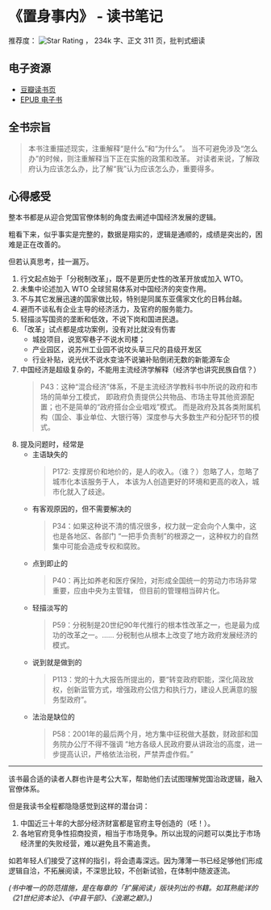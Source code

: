 # 《置身事内》 - 读书笔记
推荐度： ![Star Rating](https://starrating-beta.vercel.app/2.5/) ， 234k 字、正文 311 页️，批判式细读

## 电子资源
- [豆瓣读书页](https://book.douban.com/subject/35546622/)
- [EPUB 电子书](https://github.com/user-attachments/files/17824430/epub.zip)

## 全书宗旨
> 本书注重描述现实，注重解释“是什么”和“为什么”。
> 当不可避免涉及“怎么办”的时候，则注重解释当下正在实施的政策和改革。
> 对读者来说，了解政府认为应该怎么办，比了解“我”认为应该怎么办，重要得多。

## 心得感受
整本书都是从迎合党国官僚体制的角度去阐述中国经济发展的逻辑。

粗看下来，似乎事实是完整的，数据是翔实的，逻辑是通顺的，成绩是突出的，困难是正在改善的。

但若认真思考，挂一漏万。

1. 行文起点始于「分税制改革」，既不是更历史性的改革开放或加入 WTO。
1. 未集中论述加入 WTO 全球贸易体系对中国经济的突变作用。
1. 不与其它发展迅速的国家做比较，特别是同属东亚儒家文化的日韩台越。
1. 避而不谈私有企业主导的经济活力，及官府的服务能力。
1. 轻描淡写国资的垄断和低效，不说下岗和国进民退。
1. 「改革」试点都是成功案例，没有对比就没有伤害
     - 城投项目，说宽窄巷子不说水司楼；
    - 产业园区，说苏州工业园不说坟头草三尺的县级开发区
    - 行业补贴，说光伏不说水变油不说骗补贴倒闭无数的新能源车企
1. 中国经济是超级复杂的，不能用主流经济学解释（经济学也讲究民族自信？）
    > P43：这种“混合经济”体系，不是主流经济学教科书中所说的政府和市场的简单分工模式，
    > 即政府负责提供公共物品、市场主导其他资源配置；也不是简单的“政府搭台企业唱戏”模式。
    > 而是政府及其各类附属机构（国企、事业单位、大银行等）深度参与大多数生产和分配环节的模式。
1. 提及问题时，经常是
    - 主语缺失的
        > P172: 支撑房价和地价的，是人的收入。（谁？）忽略了人，忽略了城市化本该服务于人，
        > 本该为人创造更好的环境和更高的收入，城市化就入了歧途。
    - 有客观原因的，但不需要解决的
        > P34：如果这种说不清的情况很多，权力就一定会向个人集中，这也是各地区、各部门
        > “一把手负责制”的根源之一，这种权力的自然集中可能会造成专权和腐败。
    - 点到即止的
        > P40：再比如养老和医疗保险，对形成全国统一的劳动力市场非常重要，应由中央为主管辖，
        > 但目前的管理相当碎片化。
    - 轻描淡写的
        > P59：分税制是20世纪90年代推行的根本性改革之一，也是最为成功的改革之一。……
        > 分税制也从根本上改变了地方政府发展经济的模式。
    - 说到就是做到的
        > P113：党的十九大报告所提出的，要“转变政府职能，深化简政放权，创新监管方式，增强政府公信力和执行力，建设人民满意的服务型政府”。
    - 法治是缺位的
        > P58：2001年的最后两个月，地方集中征税做大基数，财政部和国务院办公厅不得不强调
        > “地方各级人民政府要从讲政治的高度，进一步提高认识，严格依法治税，严禁弄虚作假。”

---

该书最合适的读者人群也许是考公大军，帮助他们去试图理解党国治政逻辑，融入官僚体系。

但是我读书全程都隐隐感觉到这样的潜台词：
1. 中国近三十年的大部分经济财富都是官府主导创造的（呸！）。
2. 各地官府竞争性招商投资，相当于市场竞争。所以出现的问题可以类比于市场经济里的失败经营，难以避免且不需追责。

如若年轻人们接受了这样的指引，将会遗毒深远。因为薄薄一书已经足够他们形成逻辑自洽，不拓展阅读，不深思比较，不创新试验，在体制中随波逐流。

_(书中唯一的防范措施，是在每章的「扩展阅读」版块列出的书籍。如耳熟能详的《21世纪资本论》、《中县干部》、《浪潮之巅》。)_
